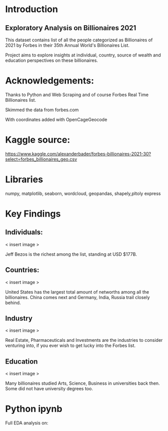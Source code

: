 # Introduction
## Exploratory Analysis on Billionaires 2021
This dataset contains list of all the people categorized as Billionaires of 2021 by Forbes in their 35th Annual World's Billionaires List.

Project aims to explore insights at individual, country, source of wealth and education perspectives on these billionaires.

# Acknowledgements:

Thanks to Python and Web Scraping and of course Forbes Real Time Billionaires list.

Skimmed the data from forbes.com

With coordinates added with OpenCageGeocode

# Kaggle source: 
https://www.kaggle.com/alexanderbader/forbes-billionaires-2021-30?select=forbes_billionaires_geo.csv 

# Libraries
numpy, matplotlib, seaborn, wordcloud, geopandas, shapely,pltoly express




# Key Findings 
## Individuals:

< insert image >

Jeff Bezos is the richest among the list, standing at USD $177B. 


## Countries:

< insert image >

United States has the largest total amount of networths among all the billionaires. China comes next and Germany, India, Russia trail closely behind. 

## Industry

< insert image >

Real Estate, Pharmaceuticals and Investments are the industries to consider venturing into, if you ever wish to get lucky into the Forbes list. 

## Education

< insert image >

Many billionaires studied Arts, Science, Business in universities back then. Some did not have university degrees too. 

# Python ipynb
Full EDA analysis on: 
